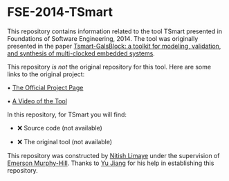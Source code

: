 # FSE-2014-TSmart
This repository contains information related to the tool TSmart presented in Foundations of Software Engineering, 2014. The tool was originally presented in the paper [Tsmart-GalsBlock: a toolkit for modeling, validation, and synthesis of multi-clocked embedded systems](http://dl.acm.org.prox.lib.ncsu.edu/citation.cfm?id=2635868.2661664).

This repository _is not_ the original repository for this tool. Here are some links to the original project:

• [The Official Project Page](http://sts.thss.tsinghua.edu.cn/Tsmart-Edola/)

•	[A Video of the Tool](https://www.dropbox.com/sh/b5u0thlknixs1ye/AAAaHPOS0MehA8c-tZ5hYinga?preview=Introductive_vedio_of_Tsmart_Galsblock.wmv)

In this repository, for TSmart you will find:

* :x: Source code (not available)

* :x: The original tool (not available)

This repository was constructed by [Nitish Limaye](https://github.com/nplimaye) under the supervision of [Emerson Murphy-Hill](https://github.com/CaptainEmerson). 
Thanks to [Yu Jiang](https://sites.google.com/site/jiangyu198964/) for his help in establishing this repository.

